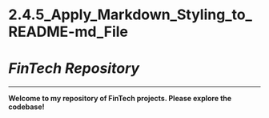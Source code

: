 # 2.4.5_Apply_Markdown_Styling_to_README-md_File
# *FinTech Repository*
---
**Welcome to my repository of FinTech projects. Please explore the codebase!**
